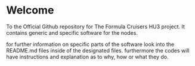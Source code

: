 # Welcome

To the Official Github repository for The Formula Cruisers HU3 project. It contains generic and specific software for the nodes.

for further information on specific parts of the software look into the README.md files inside of the designated files.
furthermore the codes will have instructions and explanation as to why, how or what they do.
